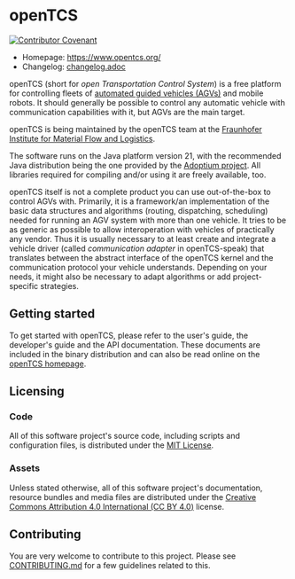 # openTCS

[![Contributor Covenant](https://img.shields.io/badge/Contributor%20Covenant-2.1-4baaaa.svg)](CODE_OF_CONDUCT.md)

* Homepage: https://www.opentcs.org/
* Changelog: [changelog.adoc](./openTCS-Documentation/src/docs/release-notes/changelog.adoc)

openTCS (short for _open Transportation Control System_) is a free platform for controlling fleets of [automated guided vehicles (AGVs)](https://en.wikipedia.org/wiki/Automated_guided_vehicle) and mobile robots.
It should generally be possible to control any automatic vehicle with communication capabilities with it, but AGVs are the main target.

openTCS is being maintained by the openTCS team at the [Fraunhofer Institute for Material Flow and Logistics](https://www.iml.fraunhofer.de/).

The software runs on the Java platform version 21, with the recommended Java distribution being the one provided by the [Adoptium project](https://adoptium.net/).
All libraries required for compiling and/or using it are freely available, too.

openTCS itself is not a complete product you can use out-of-the-box to control AGVs with.
Primarily, it is a framework/an implementation of the basic data structures and algorithms (routing, dispatching, scheduling) needed for running an AGV system with more than one vehicle.
It tries to be as generic as possible to allow interoperation with vehicles of practically any vendor.
Thus it is usually necessary to at least create and integrate a vehicle driver (called _communication adapter_ in openTCS-speak) that translates between the abstract interface of the openTCS kernel and the communication protocol your vehicle understands.
Depending on your needs, it might also be necessary to adapt algorithms or add project-specific strategies.

## Getting started

To get started with openTCS, please refer to the user's guide, the developer's guide and the API documentation.
These documents are included in the binary distribution and can also be read online on the [openTCS homepage](https://www.opentcs.org/).

## Licensing

### Code

All of this software project's source code, including scripts and configuration files, is distributed under the [MIT License](LICENSE.txt).

### Assets

Unless stated otherwise, all of this software project's documentation, resource bundles and media files are distributed under the [Creative Commons Attribution 4.0 International (CC BY 4.0)](LICENSE.assets.txt) license.

## Contributing

You are very welcome to contribute to this project.
Please see [CONTRIBUTING.md](./CONTRIBUTING.md) for a few guidelines related to this.
